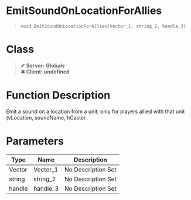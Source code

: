 # EmitSoundOnLocationForAllies
> `void EmitSoundOnLocationForAllies(Vector_1, string_2, handle_3)`
# Class
> __✔ Server: Globals__  
> __✖ Client: undefined__  
# Function Description
Emit a sound on a location from a unit, only for players allied with that unit (vLocation, soundName, hCaster
# Parameters
Type|Name|Description
--|--|--
Vector|Vector_1|No Description Set
string|string_2|No Description Set
handle|handle_3|No Description Set
